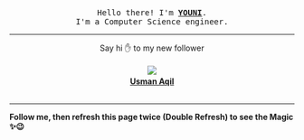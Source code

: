 
<p align='center'>
<samp>
Hello there! I'm <b><a rel='nofollow noopener noreferrer' target='_blank' href='https://github.com/abdelyouni'>YOUNI</a></b>.
<br>I'm a Computer Science engineer.
</samp>
</p>
<hr>
<p align='center'>
<span>Say hi ✋ to my new follower </span></br></br>
<img src='https://avatars3.githubusercontent.com/u/46997126?s=100&amp;v=4'><img src='https://maisonpizza.com/github/abdelyouni/1609921410_img.png' width='1' height='1'><b></br>
<a rel='nofollow noopener noreferrer' target='_blank' href='https://github.com/aqilusman45'>Usman Aqil</a></b></br></br>
</p>
<hr>
<b>Follow me, then refresh this page twice (Double Refresh) to see the Magic ✨😉</b> 